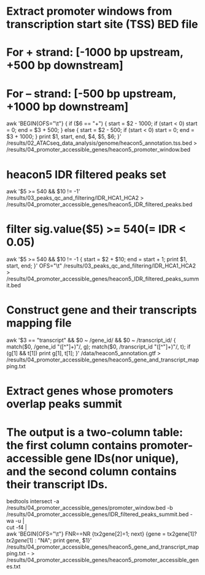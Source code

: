 # Extract promoter windows from transcription start site (TSS) BED file
# For + strand: [-1000 bp upstream, +500 bp downstream]
# For – strand: [-500 bp upstream, +1000 bp downstream]

awk 'BEGIN{OFS="\t"}
{
  if ($6 == "+") {
    start = $2 - 1000; if (start < 0) start = 0;
    end = $3 + 500;
  } else {
    start = $2 - 500; if (start < 0) start = 0;
    end = $3 + 1000;
  }
  print $1, start, end, $4, $5, $6;
}' /results/02_ATACseq_data_analysis/genome/heacon5_annotation.tss.bed > /results/04_promoter_accessible_genes/heacon5_promoter_window.bed

# heacon5 IDR filtered peaks set
awk '$5 >= 540 && $10 != -1' /results/03_peaks_qc_and_filtering/IDR_HCA1_HCA2 > /results/04_promoter_accessible_genes/heacon5_IDR_filtered_peaks.bed

# filter sig.value($5) >= 540(= IDR < 0.05)
awk '$5 >= 540 && $10 != -1 {
  start = $2 + $10;
  end = start + 1;
  print $1, start, end;
}' OFS="\t" /results/03_peaks_qc_and_filtering/IDR_HCA1_HCA2 > /results/04_promoter_accessible_genes/heacon5_IDR_filtered_peaks_summit.bed


# Construct gene and their transcripts mapping file
awk '$3 == "transcript" && $0 ~ /gene_id/ && $0 ~ /transcript_id/ {
    match($0, /gene_id "([^"]+)"/, g);
    match($0, /transcript_id "([^"]+)"/, t);
    if (g[1] && t[1]) print g[1], t[1];
}' /data/heacon5_annotation.gtf > /results/04_promoter_accessible_genes/heacon5_gene_and_transcript_mapping.txt

# Extract genes whose promoters overlap peaks summit
# The output is a two-column table: the first column contains promoter-accessible gene IDs(nor unique), and the second column contains their transcript IDs.
bedtools intersect -a /results/04_promoter_accessible_genes/promoter_window.bed -b /results/04_promoter_accessible_genes/IDR_filtered_peaks_summit.bed -wa -u | \
cut -f4 | \
awk 'BEGIN{OFS="\t"} 
     FNR==NR {tx2gene[$2]=$1; next} 
     {gene = tx2gene[$1] ? tx2gene[$1] : "NA"; print gene, $1}' \
     /results/04_promoter_accessible_genes/heacon5_gene_and_transcript_mapping.txt - > /results/04_promoter_accessible_genes/heacon5_promoter_accessible_genes.txt